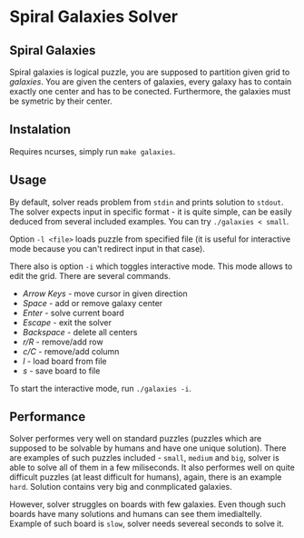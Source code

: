 # Spiral Galaxies Solver

## Spiral Galaxies

Spiral galaxies is logical puzzle, you are supposed to partition given grid to _galaxies_. You are given the centers of galaxies, every galaxy has to contain exactly one center and has to be conected. Furthermore, the galaxies must be symetric by their center.

## Instalation

Requires ncurses, simply run `make galaxies`.

## Usage 

By default, solver reads problem from `stdin` and prints solution to `stdout`. The solver expects input in specific format - it is quite simple, can be easily deduced from several included examples. You can try `./galaxies < small`.

Option `-l <file>` loads puzzle from specified file (it is useful for interactive mode because you can't redirect input in that case).

There also is option `-i` which toggles interactive mode. This mode allows to edit the grid. There are several commands.

- _Arrow Keys_ - move cursor in given direction
- _Space_ - add or remove galaxy center
- _Enter_ - solve current board
- _Escape_ - exit the solver
- _Backspace_ - delete all centers
- _r/R_ - remove/add row
- _c/C_ - remove/add column
- _l_ - load board from file
- _s_ - save board to file

To start the interactive mode, run `./galaxies -i`.

## Performance 

Solver performes very well on standard puzzles (puzzles which are supposed to be solvable by humans and have one unique solution). There are examples of such puzzles included - `small`, `medium` and `big`, solver is able to solve all of them in a few miliseconds. It also performes well on quite difficult puzzles (at least difficult for humans), again, there is an example `hard`. Solution contains very big and conmplicated galaxies.

However, solver struggles on boards with few galaxies. Even though such boards have many solutions and humans can see them imedialtelly. Example of such board is `slow`, solver needs severeal seconds to solve it.
